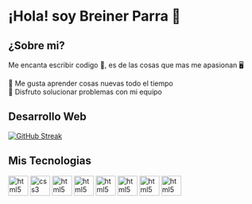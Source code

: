 # ¡Hola! soy Breiner Parra 👋

## ¿Sobre mi?
Me encanta escribir codigo 🤖, es de las cosas que mas me apasionan 🖥️ 

🥠 Me gusta aprender cosas nuevas todo el tiempo 
</br>
💯 Disfruto solucionar problemas con mi equipo 
</br>

## Desarrollo Web 
[![GitHub Streak](https://streak-stats.demolab.com/?user=Brin29)](https://git.io/streak-stats)

## Mis Tecnologias 

<div align="left">
   <img src="https://skillicons.dev/icons?i=html" height="40" alt="html5 logo"/>
   <img src="https://skillicons.dev/icons?i=css" height="40" alt="css3 logo"/>
   <img src="https://skillicons.dev/icons?i=react" height="40" alt="html5 logo"/>
   <img src="https://skillicons.dev/icons?i=django" height="40" alt="html5 logo"/>
   <img src="https://skillicons.dev/icons?i=python" height="40" alt="html5 logo"/>
   <img src="https://skillicons.dev/icons?i=tailwind" height="40" alt="html5 logo"/>
   <img src="https://skillicons.dev/icons?i=html" height="40" alt="html5 logo"/>
  <img src="https://skillicons.dev/icons?i=html" height="40" alt="html5 logo"/>
</div>
